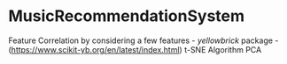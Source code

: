# MusicRecommendationSystem
Feature Correlation by considering a few features - *yellowbrick* package - (https://www.scikit-yb.org/en/latest/index.html)
t-SNE Algorithm
PCA

